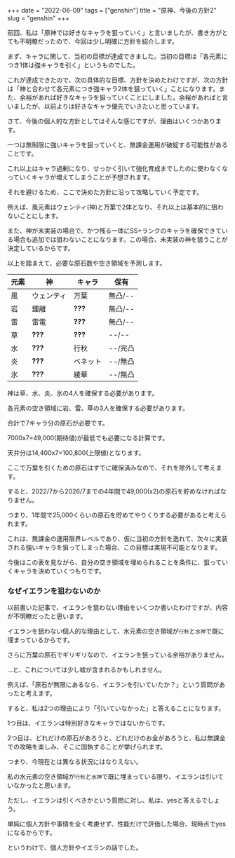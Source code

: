 +++
date = "2022-06-09"
tags = ["genshin"]
title = "原神、今後の方針2"
slug = "genshin"
+++

前回、私は「原神では好きなキャラを狙っていく」と言いましたが、書き方がとても不明瞭だったので、今回は少し明確に方針を紹介します。

まず、キャラに関して、当初の目標が達成できました。当初の目標は「各元素につき1体は強キャラを引く」というものでした。

これが達成できたので、次の具体的な目標、方針を決めたわけですが、次の方針は「神と合わせて各元素につき強キャラ2体を狙っていく」ことになります。また、余裕があれば好きなキャラを狙っていくことにしました。余裕があればと言いましたが、以前よりは好きなキャラ優先でいきたいと思っています。

さて、今後の個人的な方針としてはそんな感じですが、理由はいくつかあります。

一つは無制限に強いキャラを狙っていくと、無課金運用が破綻する可能性があることです。

これ以上はキャラ過剰になり、せっかく引いて強化育成までしたのに使わなくなっていくキャラが増えてしまうことが予想されます。

それを避けるため、ここで決めた方針に沿って攻略していく予定です。

例えば、風元素はウェンティ(神)と万葉で2体となり、それ以上は基本的に狙わないことにします。

また、神が未実装の場合で、かつ残る一体にSS+ランクのキャラを確保できている場合も追加では狙わないことになります。この場合、未実装の神を狙うことが決定しているからです。

以上を踏まえて、必要な原石数や空き領域を予測します。

|元素|神|キャラ|保有|
|---|---|---|---|
|風|ウェンティ|万葉|無凸/--|
|岩|鍾離|**???**|無凸/--|
|雷|雷電|**???**|無凸/--|
|草|**???**|**???**|--/--|
|水|**???**|行秋|--/完凸|
|炎|**???**|ベネット|--/無凸|
|氷|**???**|綾華|--/無凸|

神は草、水、炎、氷の4人を確保する必要があります。

各元素の空き領域に岩、雷、草の3人を確保する必要があります。

合計で7キャラ分の原石が必要です。

7000x7=49,000(期待値)が最低でも必要になる計算です。

天井分は14,400x7=100,800(上限値)となります。

ここで万葉を引くための原石はすでに確保済みなので、それを除外して考えます。

すると、2022/7から2026/7までの4年間で49,000(x2)の原石を貯めなければなりません。

つまり、1年間で25,000くらいの原石を貯めてやりくりする必要があると考えられます。

これは、無課金の運用限界レベルであり、仮に当初の方針を逸れて、次々に実装される強いキャラを狙ってしまった場合、この目標は実現不可能となります。

今後はこの表を見ながら、自分の空き領域を埋められることを条件に、狙っていくキャラを決めていくつもりです。

### なぜイエランを狙わないのか

以前書いた記事で、イエランを狙わない理由をいくつか書いたわけですが、内容が不明瞭だったと思います。

イエランを狙わない個人的な理由として、水元素の空き領域が`行秋`と`水神`で既に埋まっているからです。

さらに万葉の原石でギリギリなので、イエランを狙っている余裕がありません。

...と、これについては少し嘘が含まれるかもしれません。

例えば、「原石が無限にあるなら、イエランを引いていたか？」という質問があったと考えます。

すると、私は2つの理由により「引いていなかった」と答えることになります。

1つ目は、イエランは特別好きなキャラではないからです。

2つ目は、どれだけの原石があろうと、どれだけのお金があろうと、私は無課金での攻略を楽しみ、そこに固執することが挙げられます。

つまり、今現在とは異なる状況にはなりえない。

私の水元素の空き領域が`行秋`と`水神`で既に埋まっている限り、イエランは引いていなかったと思います。

ただし、イエランは引くべきかという質問に対し、私は、yesと答えるでしょう。

単純に個人方針や事情を全く考慮せず、性能だけで評価した場合、現時点でyesになるからです。

というわけで、個人方針やイエランの話でした。

